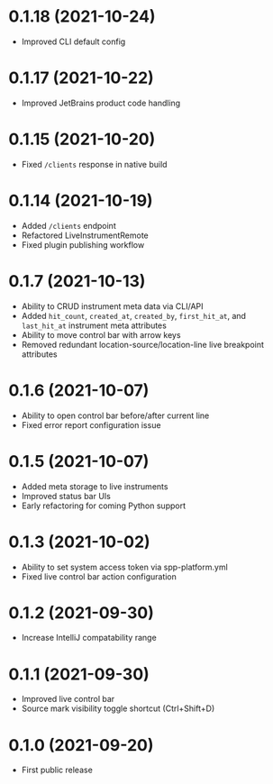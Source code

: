 # 0.1.18 (2021-10-24)
- Improved CLI default config

# 0.1.17 (2021-10-22)
- Improved JetBrains product code handling

# 0.1.15 (2021-10-20)
- Fixed `/clients` response in native build

# 0.1.14 (2021-10-19)
- Added `/clients` endpoint
- Refactored LiveInstrumentRemote
- Fixed plugin publishing workflow

# 0.1.7 (2021-10-13)
- Ability to CRUD instrument meta data via CLI/API
- Added `hit_count`, `created_at`, `created_by`, `first_hit_at`, and `last_hit_at` instrument meta attributes 
- Ability to move control bar with arrow keys
- Removed redundant location-source/location-line live breakpoint attributes

# 0.1.6 (2021-10-07)
- Ability to open control bar before/after current line
- Fixed error report configuration issue

# 0.1.5 (2021-10-07)
- Added meta storage to live instruments
- Improved status bar UIs
- Early refactoring for coming Python support

# 0.1.3 (2021-10-02)
- Ability to set system access token via spp-platform.yml
- Fixed live control bar action configuration

# 0.1.2 (2021-09-30)
- Increase IntelliJ compatability range

# 0.1.1 (2021-09-30)
- Improved live control bar
- Source mark visibility toggle shortcut (Ctrl+Shift+D)

# 0.1.0 (2021-09-20)
- First public release
